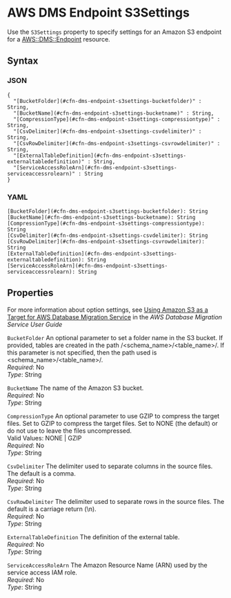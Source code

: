# AWS DMS Endpoint S3Settings<a name="aws-properties-dms-endpoint-s3settings"></a>

Use the `S3Settings` property to specify settings for an Amazon S3 endpoint for a [AWS::DMS::Endpoint](aws-resource-dms-endpoint.md) resource\.

## Syntax<a name="w13ab1c21c10d102c17c27b5"></a>

### JSON<a name="aws-properties-dms-endpoint-s3settings-syntax.json"></a>

```
{
  "[BucketFolder](#cfn-dms-endpoint-s3settings-bucketfolder)" : String,
  "[BucketName](#cfn-dms-endpoint-s3settings-bucketname)" : String,
  "[CompressionType](#cfn-dms-endpoint-s3settings-compressiontype)" : String,
  "[CsvDelimiter](#cfn-dms-endpoint-s3settings-csvdelimiter)" : String,
  "[CsvRowDelimiter](#cfn-dms-endpoint-s3settings-csvrowdelimiter)" : String,
  "[ExternalTableDefinition](#cfn-dms-endpoint-s3settings-externaltabledefinition)" : String,
  "[ServiceAccessRoleArn](#cfn-dms-endpoint-s3settings-serviceaccessrolearn)" : String
}
```

### YAML<a name="aws-properties-dms-endpoint-s3settings-syntax.yaml"></a>

```
[BucketFolder](#cfn-dms-endpoint-s3settings-bucketfolder): String
[BucketName](#cfn-dms-endpoint-s3settings-bucketname): String
[CompressionType](#cfn-dms-endpoint-s3settings-compressiontype): String
[CsvDelimiter](#cfn-dms-endpoint-s3settings-csvdelimiter): String
[CsvRowDelimiter](#cfn-dms-endpoint-s3settings-csvrowdelimiter): String
[ExternalTableDefinition](#cfn-dms-endpoint-s3settings-externaltabledefinition): String
[ServiceAccessRoleArn](#cfn-dms-endpoint-s3settings-serviceaccessrolearn): String
```

## Properties<a name="w13ab1c21c10d102c17c27b7"></a>

For more information about option settings, see [Using Amazon S3 as a Target for AWS Database Migration Service](https://docs.aws.amazon.com/dms/latest/userguide/CHAP_Target.S3.html) in the *AWS Database Migration Service User Guide*

`BucketFolder`  <a name="cfn-dms-endpoint-s3settings-bucketfolder"></a>
An optional parameter to set a folder name in the S3 bucket\. If provided, tables are created in the path <bucketFolder>/<schema\_name>/<table\_name>/\. If this parameter is not specified, then the path used is <schema\_name>/<table\_name>/\.   
*Required*: No  
*Type*: String

`BucketName`  <a name="cfn-dms-endpoint-s3settings-bucketname"></a>
The name of the Amazon S3 bucket\.  
*Required*: No  
*Type*: String

`CompressionType`  <a name="cfn-dms-endpoint-s3settings-compressiontype"></a>
 An optional parameter to use GZIP to compress the target files\. Set to GZIP to compress the target files\. Set to NONE \(the default\) or do not use to leave the files uncompressed\.   
Valid Values: NONE \| GZIP  
*Required*: No  
*Type*: String

`CsvDelimiter`  <a name="cfn-dms-endpoint-s3settings-csvdelimiter"></a>
 The delimiter used to separate columns in the source files\. The default is a comma\.  
*Required*: No  
*Type*: String

`CsvRowDelimiter`  <a name="cfn-dms-endpoint-s3settings-csvrowdelimiter"></a>
 The delimiter used to separate rows in the source files\. The default is a carriage return \(\\n\)\.  
*Required*: No  
*Type*: String

`ExternalTableDefinition`  <a name="cfn-dms-endpoint-s3settings-externaltabledefinition"></a>
The definition of the external table\.  
*Required*: No  
*Type*: String

`ServiceAccessRoleArn`  <a name="cfn-dms-endpoint-s3settings-serviceaccessrolearn"></a>
The Amazon Resource Name \(ARN\) used by the service access IAM role\.  
*Required*: No  
*Type*: String